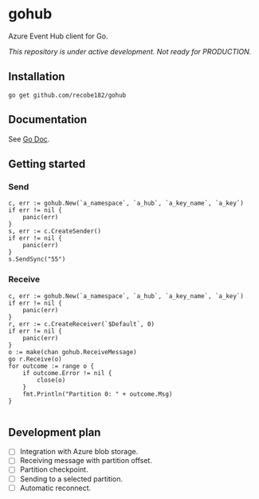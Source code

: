 # gohub
Azure Event Hub client for Go.

_This repository is under active development._
_Not ready for PRODUCTION._

## Installation
```
go get github.com/recobe182/gohub
```

## Documentation
See [Go Doc](https://godoc.org/github.com/recobe182/gohub).

## Getting started
### Send
```
c, err := gohub.New(`a_namespace`, `a_hub`, `a_key_name`, `a_key`)
if err != nil {
	panic(err)
}
s, err := c.CreateSender()
if err != nil {
	panic(err)
}
s.SendSync("55")
```
### Receive
```
c, err := gohub.New(`a_namespace`, `a_hub`, `a_key_name`, `a_key`)
if err != nil {
	panic(err)
}
r, err := c.CreateReceiver(`$Default`, 0)
if err != nil {
    panic(err)
}
o := make(chan gohub.ReceiveMessage)
go r.Receive(o)
for outcome := range o {
    if outcome.Error != nil {
        close(o)
    }
    fmt.Println("Partition 0: " + outcome.Msg)
}
	
```

## Development plan
- [ ] Integration with Azure blob storage.
- [ ] Receiving message with partition offset.
- [ ] Partition checkpoint.
- [ ] Sending to a selected partition.
- [ ] Automatic reconnect.
